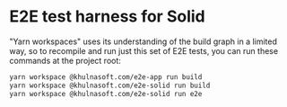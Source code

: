 # E2E test harness for Solid

"Yarn workspaces" uses its understanding of the build graph in a limited way, so
to recompile and run just this set of E2E tests, you can run these commands at
the project root:

```bash
yarn workspace @khulnasoft.com/e2e-app run build
yarn workspace @khulnasoft.com/e2e-solid run build
yarn workspace @khulnasoft.com/e2e-solid run e2e
```
